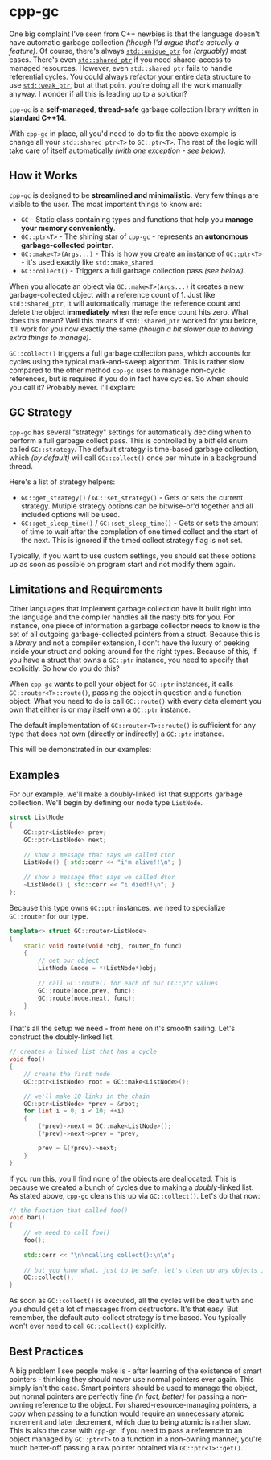 # cpp-gc

One big complaint I've seen from C++ newbies is that the language doesn't have automatic garbage collection *(though I'd argue that's actually a feature)*. Of course, there's always [`std::unique_ptr`](https://en.cppreference.com/w/cpp/memory/unique_ptr) for *(arguably)* most cases. There's even [`std::shared_ptr`](https://en.cppreference.com/w/cpp/memory/shared_ptr) if you need shared-access to managed resources. However, even `std::shared_ptr` fails to handle referential cycles. You could always refactor your entire data structure to use [`std::weak_ptr`](https://en.cppreference.com/w/cpp/memory/weak_ptr), but at that point you're doing all the work manually anyway. I wonder if all this is leading up to a solution?

`cpp-gc` is a **self-managed**, **thread-safe** garbage collection library written in **standard C++14**.

With `cpp-gc` in place, all you'd need to do to fix the above example is change all your `std::shared_ptr<T>` to `GC::ptr<T>`. The rest of the logic will take care of itself automatically *(with one exception - see below)*.

## How it Works

`cpp-gc` is designed to be **streamlined and minimalistic**. Very few things are visible to the user. The most important things to know are:
* `GC` - Static class containing types and functions that help you **manage your memory conveniently**.
* `GC::ptr<T>` - The shining star of `cpp-gc` - represents an **autonomous garbage-collected pointer**.
* `GC::make<T>(Args...)` - This is how you create an instance of `GC::ptr<T>` - it's used exactly like `std::make_shared`.
* `GC::collect()` - Triggers a full garbage collection pass *(see below)*.

When you allocate an object via `GC::make<T>(Args...)` it creates a new garbage-collected object with a reference count of 1. Just like `std::shared_ptr`, it will automatically manage the reference count and delete the object **immediately** when the reference count hits zero. What does this mean? Well this means if `std::shared_ptr` worked for you before, it'll work for you now exactly the same *(though a bit slower due to having extra things to manage)*.

`GC::collect()` triggers a full garbage collection pass, which accounts for cycles using the typical mark-and-sweep algorithm. This is rather slow compared to the other method `cpp-gc` uses to manage non-cyclic references, but is required if you do in fact have cycles. So when should you call it? Probably never. I'll explain:

## GC Strategy ##

`cpp-gc` has several "strategy" settings for automatically deciding when to perform a full garbage collect pass. This is controlled by a bitfield enum called `GC::strategy`. The default strategy is time-based garbage collection, which *(by default)* will call `GC::collect()` once per minute in a background thread.

Here's a list of strategy helpers:
* `GC::get_strategy()` / `GC::set_strategy()` - Gets or sets the current strategy. Mutiple strategy options can be bitwise-or'd together and all included options will be used.
* `GC::get_sleep_time()` / `GC::set_sleep_time()` - Gets or sets the amount of time to wait after the completion of one timed collect and the start of the next. This is ignored if the timed collect strategy flag is not set.

Typically, if you want to use custom settings, you should set these options up as soon as possible on program start and not modify them again.

## Limitations and Requirements

Other languages that implement garbage collection have it built right into the language and the compiler handles all the nasty bits for you. For instance, one piece of information a garbage collector needs to know is the set of all outgoing garbage-collected pointers from a struct. Because this is a *library* and not a compiler extension, I don't have the luxury of peeking inside your struct and poking around for the right types. Because of this, if you have a struct that owns a `GC::ptr` instance, you need to specify that explicitly. So how do you do this?

When `cpp-gc` wants to poll your object for `GC::ptr` instances, it calls `GC::router<T>::route()`, passing the object in question and a function object. What you need to do is call `GC::route()` with every data element you own that either is or may itself own a `GC::ptr` instance.

The default implementation of `GC::router<T>::route()` is sufficient for any type that does not own (directly or indirectly) a `GC::ptr` instance.

This will be demonstrated in our examples:

## Examples

For our example, we'll make a doubly-linked list that supports garbage collection. We'll begin by defining our node type `ListNode`.

```cpp
struct ListNode
{
    GC::ptr<ListNode> prev;
    GC::ptr<ListNode> next;
    
    // show a message that says we called ctor
    ListNode() { std::cerr << "i'm alive!!\n"; }
    
    // show a message that says we called dtor
    ~ListNode() { std::cerr << "i died!!\n"; }
};
```

Because this type owns `GC::ptr` instances, we need to specialize `GC::router` for our type.

```cpp
template<> struct GC::router<ListNode>
{
    static void route(void *obj, router_fn func)
    {
        // get our object
        ListNode &node = *(ListNode*)obj;
        
        // call GC::route() for each of our GC::ptr values
        GC::route(node.prev, func);
        GC::route(node.next, func);
    }
};
```

That's all the setup we need - from here on it's smooth sailing. Let's construct the doubly-linked list.

```cpp
// creates a linked list that has a cycle
void foo()
{
    // create the first node
    GC::ptr<ListNode> root = GC::make<ListNode>();

    // we'll make 10 links in the chain
    GC::ptr<ListNode> *prev = &root;
    for (int i = 0; i < 10; ++i)
    {
        (*prev)->next = GC::make<ListNode>();
        (*prev)->next->prev = *prev;

        prev = &(*prev)->next;
    }
}
```

If you run this, you'll find none of the objects are deallocated. This is because we created a bunch of cycles due to making a *doubly*-linked list. As stated above, `cpp-gc` cleans this up via `GC::collect()`. Let's do that now:

```cpp
// the function that called foo()
void bar()
{
    // we need to call foo()
    foo();
    
    std::cerr << "\n\ncalling collect():\n\n";
    
    // but you know what, just to be safe, let's clean up any objects it left lying around unused
    GC::collect();
}
```

As soon as `GC::collect()` is executed, all the cycles will be dealt with and you should get a lot of messages from destructors. It's that easy. But remember, the default auto-collect strategy is time based. You typically won't ever need to call `GC::collect()` explicitly.

## Best Practices

A big problem I see people make is - after learning of the existence of smart pointers - thinking they should never use normal pointers ever again. This simply isn't the case. Smart pointers should be used to manage the object, but normal pointers are perfectly fine *(in fact, better)* for passing a non-owning reference to the object. For shared-resource-managing pointers, a copy when passing to a function would require an unnecessary atomic increment and later decrement, which due to being atomic is rather slow. This is also the case with `cpp-gc`. If you need to pass a reference to an object managed by `GC::ptr<T>` to a function in a non-owning manner, you're much better-off passing a raw pointer obtained via `GC::ptr<T>::get()`.
